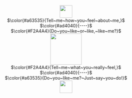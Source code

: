 <p align="center"> <br />
  <img src="https://github.com/user-attachments/assets/91b6574c-85b9-43a8-98cc-769409c6b3b0" "width="100" height="40">  <br />
$\color{#a63535}{Tell~me~how~you~feel~about~me,}$ <br />
$\color{#ad4040}{----}$  <br />
$\color{#F2A4A4}{Do~you~like~or~like,~like~me?}$ <br />
<img src="https://xyz.crd.co/assets/images/gallery22/dafe25e4.png?v=de6feabd" "width=10" height="100">  <br />
$\color{#F2A4A4}{Tell~me~what~you~really~feel,}$ <br />
$\color{#ad4040}{----}$ <br />
$\color{#a63535}{Do~you~like~me?~Just~say~you~do!}$ <br />
 <img src="https://github.com/user-attachments/assets/fa80946b-6d14-42cc-9b56-247c2adfe43b" "width="100" height="40">  <br />

